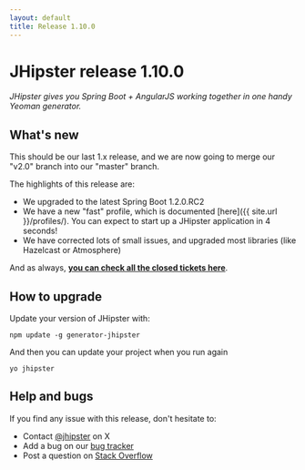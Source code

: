 ```yaml
---
layout: default
title: Release 1.10.0
---
```


JHipster release 1.10.0
==================

*JHipster gives you Spring Boot + AngularJS working together in one handy Yeoman generator.*

What's new
----------

This should be our last 1.x release, and we are now going to merge our "v2.0" branch into our "master" branch.

The highlights of this release are:

- We upgraded to the latest Spring Boot 1.2.0.RC2
- We have a new "fast" profile, which is documented [here]({{ site.url }}/profiles/). You can expect to start up a JHipster application in 4 seconds!
- We have corrected lots of small issues, and upgraded most libraries (like Hazelcast or Atmosphere)


And as always, __[you can check all the closed tickets here](https://github.com/jhipster/generator-jhipster/issues?q=milestone%3A1.10.0+is%3Aclosed)__.

How to upgrade
------------

Update your version of JHipster with:

```
npm update -g generator-jhipster
```

And then you can update your project when you run again

```
yo jhipster
```

Help and bugs
--------------

If you find any issue with this release, don't hesitate to:

- Contact [@jhipster](https://twitter.com/jhipster) on X
- Add a bug on our [bug tracker](https://github.com/jhipster/generator-jhipster/issues?state=open)
- Post a question on [Stack Overflow](http://stackoverflow.com/tags/jhipster/info)
